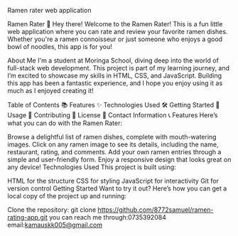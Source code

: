 Ramen rater web application

Ramen Rater 🍜
Hey there! Welcome to the Ramen Rater! This is a fun little web application where you can rate and review your favorite ramen dishes. Whether you're a ramen connoisseur or just someone who enjoys a good bowl of noodles, this app is for you!

About Me
I'm a student at Moringa School, diving deep into the world of full-stack web development. This project is part of my learning journey, and I’m excited to showcase my skills in HTML, CSS, and JavaScript. Building this app has been a fantastic experience, and I hope you enjoy using it as much as I enjoyed creating it!

Table of Contents 📚
Features ✨
Technologies Used 🛠️
Getting Started 🚀
Usage 📖
Contributing 🤝
License 📜
Contact Information 📞
Features
Here’s what you can do with the Ramen Rater:

Browse a delightful list of ramen dishes, complete with mouth-watering images.
Click on any ramen image to see its details, including the name, restaurant, rating, and comments.
Add your own ramen entries through a simple and user-friendly form.
Enjoy a responsive design that looks great on any device!
Technologies Used
This project is built using:

HTML for the structure
CSS for styling
JavaScript for interactivity
Git for version control
Getting Started
Want to try it out? Here’s how you can get a local copy of the project up and running:

Clone the repository:
git clone https://github.com/8772samuel/ramen-rating-app.git
you can reach me through:0735392084
email:kamauskk005@gmail.com
